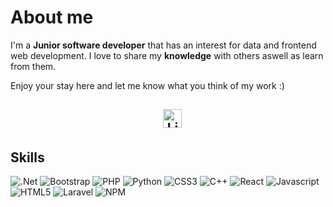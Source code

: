 # About me

I'm a **Junior software developer** that has an interest for data and frontend web development.
I love to share my **knowledge** with others aswell as learn from them.

Enjoy your stay here and let me know what you think of my work :)

<h2 align="center">
  &nbsp;&nbsp;
  <a href="https://www.linkedin.com/in/dave-ottenhof-661980180">
    <img src="https://www.vectorlogo.zone/logos/linkedin/linkedin-icon.svg" alt="LinkedIn Profile" height="30" width="30">
  </a>
</h2>

## Skills

![.Net](https://img.shields.io/badge/.NET-5C2D91?style=plastic-square&logo=.net&logoColor=ffffff)
![Bootstrap](https://img.shields.io/badge/bootstrap-%23563D7C.svg?style=plastic-square&logo=bootstrap&logoColor=white)
![PHP](https://img.shields.io/badge/-PHP-9370DB?style=plastic-square&logo=php&logoColor=ffffff)
![Python](http://img.shields.io/badge/-Python-3776AB?style=plastic-square&logo=python&logoColor=ffffff)
![CSS3](https://img.shields.io/badge/-CSS3-%231572B6?style=plastic-square&logo=css3)
![C++](https://img.shields.io/badge/-C++-1E90FF?style=plastic-square&logo=Cplusplus&logoColor=ffffff)
![React](https://img.shields.io/badge/-React-61DAFB?style=plastic-square&logo=react&logoColor=ffffff)
![Javascript](https://img.shields.io/badge/-JavaScript-%23F7DF1C?style=plastic-square&logo=javascript&logoColor=000000&labelColor=%23F7DF1C&color=%23FFCE5A)
![HTML5](https://img.shields.io/badge/-HTML5-%23E44D27?style=plastic-square&logo=html5&logoColor=ffffff)
![Laravel](https://img.shields.io/badge/laravel-%23FF2D20.svg?style=plastic-square&logo=laravel&logoColor=ffffff)
![NPM](https://img.shields.io/badge/NPM-%23000000.svg?style=plastic-square&logo=npm&logoColor=ffffff)
